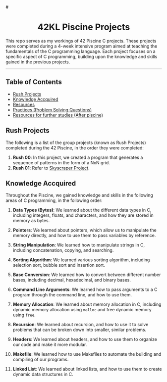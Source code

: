 #<h1 align="center">42KL Piscine Projects</h1>

This repo serves as my workings of 42 Piscine C projects. These projects were completed during a 4-week intensive program aimed at teaching the fundamentals of the C programming language. Each project focuses on a specific aspect of C programming, building upon the knowledge and skills gained in the previous projects.

<hr/>

## Table of Contents

 - [Rush Projects](https://github.com/Fraxtal/42_Piscine/blob/main/README.md#rush-projects)
 - [Knowledge Accquired](https://github.com/Fraxtal/42_Piscine/blob/main/README.md#knowledge-accquired)
 - [Resources](https://github.com/Fraxtal/42_Piscine/blob/main/README.md#resources)
 - [Practices (Problem Solving Questions)](https://github.com/Fraxtal/42_Piscine#practices-problem-solving-questions)
 - [Resources for further studies (After piscine)](https://github.com/Fraxtal/42_Piscine#resources-for-further-studies-after-piscine)

## Rush Projects

The following is a list of the group projects (known as Rush Projects) completed during the 42 Piscine, in the order they were completed:

1. **Rush 00**: In this project, we created a program that generates a sequence of patterns in the form of a NxN grid.
2. **Rush 01**: Refer to [Skyscraper Project](https://github.com/LeeSinLiang/C-Skysrcaper-Puzzle).

## Knowledge Accquired

Throughout the Piscine, we gained knowledge and skills in the following areas of C programming, in the following order:

1. **Data Types (Bytes)**: We learned about the different data types in C, including integers, floats, and characters, and how they are stored in memory as bytes.

2. **Pointers**: We learned about pointers, which allow us to manipulate the memory directly, and how to use them to pass variables by reference.

3. **String Manipulation**: We learned how to manipulate strings in C, including concatenation, copying, and searching.

4. **Sorting Algorithm**: We learned various sorting algorithm, including selection sort, bubble sort and insertion sort.

5. **Base Conversion**: We learned how to convert between different number bases, including decimal, hexadecimal, and binary bases.

6. **Command Line Arguments**: We learned how to pass arguments to a C program through the command line, and how to use them.

7. **Memory Allocation**: We learned about memory allocation in C, including dynamic memory allocation using `malloc` and free dynamic memory using `free`.

8. **Recursion**: We learned about recursion, and how to use it to solve problems that can be broken down into smaller, similar problems.

9. **Headers**: We learned about headers, and how to use them to organize our code and make it more modular.

10. **Makefile**: We learned how to use Makefiles to automate the building and compiling of our programs.

11. **Linked List**: We learned about linked lists, and how to use them to create dynamic data structures in C.
